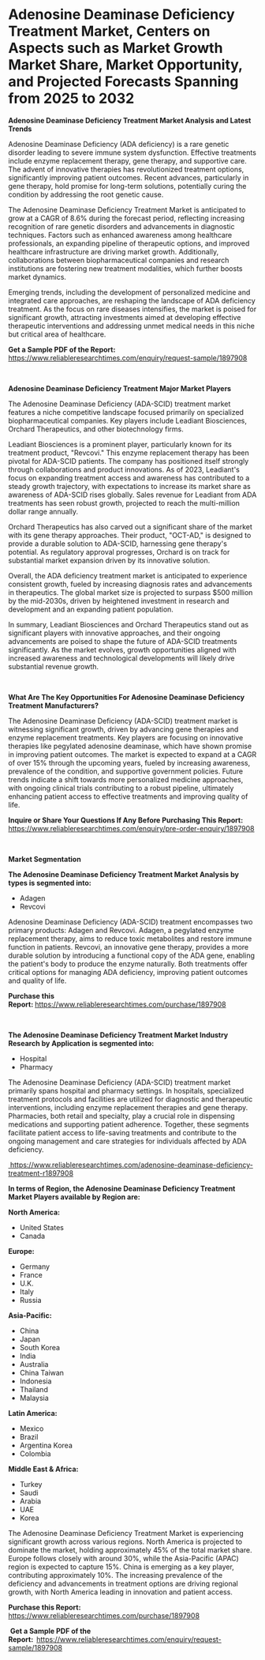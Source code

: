<p><h1>Adenosine Deaminase Deficiency Treatment Market, Centers on Aspects such as Market Growth Market Share, Market Opportunity, and Projected Forecasts Spanning from 2025 to 2032</h1></p><p><strong>Adenosine Deaminase Deficiency Treatment Market Analysis and Latest Trends</strong></p>
<p><p>Adenosine Deaminase Deficiency (ADA deficiency) is a rare genetic disorder leading to severe immune system dysfunction. Effective treatments include enzyme replacement therapy, gene therapy, and supportive care. The advent of innovative therapies has revolutionized treatment options, significantly improving patient outcomes. Recent advances, particularly in gene therapy, hold promise for long-term solutions, potentially curing the condition by addressing the root genetic cause.</p><p>The Adenosine Deaminase Deficiency Treatment Market is anticipated to grow at a CAGR of 8.6% during the forecast period, reflecting increasing recognition of rare genetic disorders and advancements in diagnostic techniques. Factors such as enhanced awareness among healthcare professionals, an expanding pipeline of therapeutic options, and improved healthcare infrastructure are driving market growth. Additionally, collaborations between biopharmaceutical companies and research institutions are fostering new treatment modalities, which further boosts market dynamics. </p><p>Emerging trends, including the development of personalized medicine and integrated care approaches, are reshaping the landscape of ADA deficiency treatment. As the focus on rare diseases intensifies, the market is poised for significant growth, attracting investments aimed at developing effective therapeutic interventions and addressing unmet medical needs in this niche but critical area of healthcare.</p></p>
<p><strong>Get a Sample PDF of the Report:&nbsp;</strong> <a href="https://www.reliableresearchtimes.com/enquiry/request-sample/1897908?utm_campaign=2326&utm_medium=2&utm_source=Github&utm_content=ia&utm_term=19042025&utm_id=adenosine-deaminase-deficiency-treatment">https://www.reliableresearchtimes.com/enquiry/request-sample/1897908</a></p>
<p>&nbsp;</p>
<p><strong>Adenosine Deaminase Deficiency Treatment Major Market Players</strong></p>
<p><p>The Adenosine Deaminase Deficiency (ADA-SCID) treatment market features a niche competitive landscape focused primarily on specialized biopharmaceutical companies. Key players include Leadiant Biosciences, Orchard Therapeutics, and other biotechnology firms.</p><p>Leadiant Biosciences is a prominent player, particularly known for its treatment product, "Revcovi." This enzyme replacement therapy has been pivotal for ADA-SCID patients. The company has positioned itself strongly through collaborations and product innovations. As of 2023, Leadiant's focus on expanding treatment access and awareness has contributed to a steady growth trajectory, with expectations to increase its market share as awareness of ADA-SCID rises globally. Sales revenue for Leadiant from ADA treatments has seen robust growth, projected to reach the multi-million dollar range annually.</p><p>Orchard Therapeutics has also carved out a significant share of the market with its gene therapy approaches. Their product, "OCT-AD," is designed to provide a durable solution to ADA-SCID, harnessing gene therapy's potential. As regulatory approval progresses, Orchard is on track for substantial market expansion driven by its innovative solution.</p><p>Overall, the ADA deficiency treatment market is anticipated to experience consistent growth, fueled by increasing diagnosis rates and advancements in therapeutics. The global market size is projected to surpass $500 million by the mid-2030s, driven by heightened investment in research and development and an expanding patient population. </p><p>In summary, Leadiant Biosciences and Orchard Therapeutics stand out as significant players with innovative approaches, and their ongoing advancements are poised to shape the future of ADA-SCID treatments significantly. As the market evolves, growth opportunities aligned with increased awareness and technological developments will likely drive substantial revenue growth.</p></p>
<p>&nbsp;</p>
<p><strong>What Are The Key Opportunities For Adenosine Deaminase Deficiency Treatment Manufacturers?</strong></p>
<p><p>The Adenosine Deaminase Deficiency (ADA-SCID) treatment market is witnessing significant growth, driven by advancing gene therapies and enzyme replacement treatments. Key players are focusing on innovative therapies like pegylated adenosine deaminase, which have shown promise in improving patient outcomes. The market is expected to expand at a CAGR of over 15% through the upcoming years, fueled by increasing awareness, prevalence of the condition, and supportive government policies. Future trends indicate a shift towards more personalized medicine approaches, with ongoing clinical trials contributing to a robust pipeline, ultimately enhancing patient access to effective treatments and improving quality of life.</p></p>
<p><strong>Inquire or Share Your Questions If Any Before Purchasing This Report:</strong> <a href="https://www.reliableresearchtimes.com/enquiry/pre-order-enquiry/1897908?utm_campaign=2326&utm_medium=2&utm_source=Github&utm_content=ia&utm_term=19042025&utm_id=adenosine-deaminase-deficiency-treatment">https://www.reliableresearchtimes.com/enquiry/pre-order-enquiry/1897908</a></p>
<p>&nbsp;</p>
<p><strong>Market Segmentation</strong></p>
<p><strong>The Adenosine Deaminase Deficiency Treatment Market Analysis by types is segmented into:</strong></p>
<p><ul><li>Adagen</li><li>Revcovi</li></ul></p>
<p><p>Adenosine Deaminase Deficiency (ADA-SCID) treatment encompasses two primary products: Adagen and Revcovi. Adagen, a pegylated enzyme replacement therapy, aims to reduce toxic metabolites and restore immune function in patients. Revcovi, an innovative gene therapy, provides a more durable solution by introducing a functional copy of the ADA gene, enabling the patient's body to produce the enzyme naturally. Both treatments offer critical options for managing ADA deficiency, improving patient outcomes and quality of life.</p></p>
<p><strong>Purchase this Report:&nbsp;</strong><a href="https://www.reliableresearchtimes.com/purchase/1897908?utm_campaign=2326&utm_medium=2&utm_source=Github&utm_content=ia&utm_term=19042025&utm_id=adenosine-deaminase-deficiency-treatment">https://www.reliableresearchtimes.com/purchase/1897908</a></p>
<p>&nbsp;</p>
<p><strong>The Adenosine Deaminase Deficiency Treatment Market Industry Research by Application is segmented into:</strong></p>
<p><ul><li>Hospital</li><li>Pharmacy</li></ul></p>
<p><p>The Adenosine Deaminase Deficiency (ADA-SCID) treatment market primarily spans hospital and pharmacy settings. In hospitals, specialized treatment protocols and facilities are utilized for diagnostic and therapeutic interventions, including enzyme replacement therapies and gene therapy. Pharmacies, both retail and specialty, play a crucial role in dispensing medications and supporting patient adherence. Together, these segments facilitate patient access to life-saving treatments and contribute to the ongoing management and care strategies for individuals affected by ADA deficiency.</p></p>
<p><a href="https://www.reliableresearchtimes.com/adenosine-deaminase-deficiency-treatment-r1897908?utm_campaign=2326&utm_medium=2&utm_source=Github&utm_content=ia&utm_term=19042025&utm_id=adenosine-deaminase-deficiency-treatment">&nbsp;https://www.reliableresearchtimes.com/adenosine-deaminase-deficiency-treatment-r1897908</a></p>
<p><strong>In terms of Region, the Adenosine Deaminase Deficiency Treatment Market Players available by Region are:</strong></p>
<p>
    <p> <strong> North America: </strong>
        <ul>
            <li>United States</li>
            <li>Canada</li>
        </ul>
        </p> 
    <p> <strong> Europe: </strong>
        <ul>
            <li>Germany</li>
            <li>France</li>
            <li>U.K.</li>
            <li>Italy</li>
            <li>Russia</li>
        </ul>
        </p> 
    <p> <strong> Asia-Pacific: </strong>
        <ul>
            <li>China</li>
            <li>Japan</li>
            <li>South Korea</li>
            <li>India</li>
            <li>Australia</li>
            <li>China Taiwan</li>
            <li>Indonesia</li>
            <li>Thailand</li>
            <li>Malaysia</li>
        </ul>
        </p> 
    <p> <strong> Latin America: </strong>
        <ul>
            <li>Mexico</li>
            <li>Brazil</li>
            <li>Argentina Korea</li>
            <li>Colombia</li>
        </ul>
        </p> 
    <p> <strong> Middle East & Africa: </strong>
        <ul>
            <li>Turkey</li>
            <li>Saudi</li>
            <li>Arabia</li>
            <li>UAE</li>
            <li>Korea</li>
        </ul>
    </p>
    </p>
<p><p>The Adenosine Deaminase Deficiency Treatment Market is experiencing significant growth across various regions. North America is projected to dominate the market, holding approximately 45% of the total market share. Europe follows closely with around 30%, while the Asia-Pacific (APAC) region is expected to capture 15%. China is emerging as a key player, contributing approximately 10%. The increasing prevalence of the deficiency and advancements in treatment options are driving regional growth, with North America leading in innovation and patient access.</p></p>
<p><strong>Purchase this Report: </strong><a href="https://www.reliableresearchtimes.com/purchase/1897908?utm_campaign=2326&utm_medium=2&utm_source=Github&utm_content=ia&utm_term=19042025&utm_id=adenosine-deaminase-deficiency-treatment">https://www.reliableresearchtimes.com/purchase/1897908</a></p>
<p>&nbsp;<strong>Get a Sample PDF of the Report:&nbsp;&nbsp;</strong><a href="https://www.reliableresearchtimes.com/enquiry/request-sample/1897908?utm_campaign=2326&utm_medium=2&utm_source=Github&utm_content=ia&utm_term=19042025&utm_id=adenosine-deaminase-deficiency-treatment">https://www.reliableresearchtimes.com/enquiry/request-sample/1897908</a></p>
<p><strong></strong></p>
<p><p></p><p></p><p></p></p>
